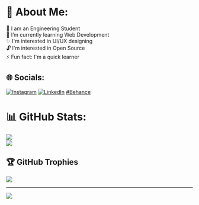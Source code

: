 # 💫 About Me:
🔭 I am an Engineering Student<br>🌱 I’m currently learning Web Development<br>✨ I'm interested in UI/UX designing<br>🔓 I'm interested in Open Source<br>⚡ Fun fact: I'm a quick learner


## 🌐 Socials:
[![Instagram](https://img.shields.io/badge/Instagram-%23E4405F.svg?logo=Instagram&logoColor=white)](https://instagram.com/kushal_961) [![LinkedIn](https://img.shields.io/badge/LinkedIn-%230077B5.svg?logo=linkedin&logoColor=white)](https://linkedin.com/in/KushalKatare)   <a href="https://www.behance.net/kushalk7">#Behance</a>
# 📊 GitHub Stats:
![](https://github-readme-stats.vercel.app/api?username=kushal961&theme=neon&hide_border=false&include_all_commits=false&count_private=false)<br/>
![](https://github-readme-streak-stats.herokuapp.com/?user=kushal961&theme=neon&hide_border=false)<br/>




## 🏆 GitHub Trophies
![](https://github-profile-trophy.vercel.app/?username=kushal961&theme=radical&no-frame=false&no-bg=true&margin-w=4)

---
[![](https://visitcount.itsvg.in/api?id=kushal961&icon=0&color=0)](https://visitcount.itsvg.in)

<!-- Proudly created with GPRM ( https://gprm.itsvg.in ) -->




